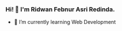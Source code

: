 ### Hi! 👋 I'm Ridwan Febnur Asri Redinda.

- 🌱 I’m currently learning Web Development
<!--
**ridwanfbnr/ridwanfbnr** is a ✨ _special_ ✨ repository because its `README.md` (this file) appears on your GitHub profile.

Here are some ideas to get you started:

- 🔭 I’m currently working on ...
- 🌱 I’m currently learning Web Development
- 👯 I’m looking to collaborate on ...
- 🤔 I’m looking for help with ...
- 💬 Ask me about ...
- 📫 How to reach me: ...
- 😄 Pronouns: ...
- ⚡ Fun fact: I am Newbie
-->

<!-- ### Github Statistic
<p align="left">
<a href="https://github.com/ridwanfbnr">
  <img height="180em" src="https://github-readme-stats-eight-theta.vercel.app/api?username=ridwanfbnr&show_icons=true&theme=algolia&include_all_commits=true&count_private=true"/>
  <img height="180em" src="https://github-readme-stats-eight-theta.vercel.app/api/top-langs/?username=ridwanfbnr&layout=compact&langs_count=8&theme=algolia"/>
</a>
</p> -->
